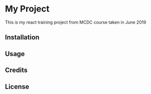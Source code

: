 # My Project

This is my react training project from MCDC course taken in June 2019

## Installation

## Usage

## Credits

## License